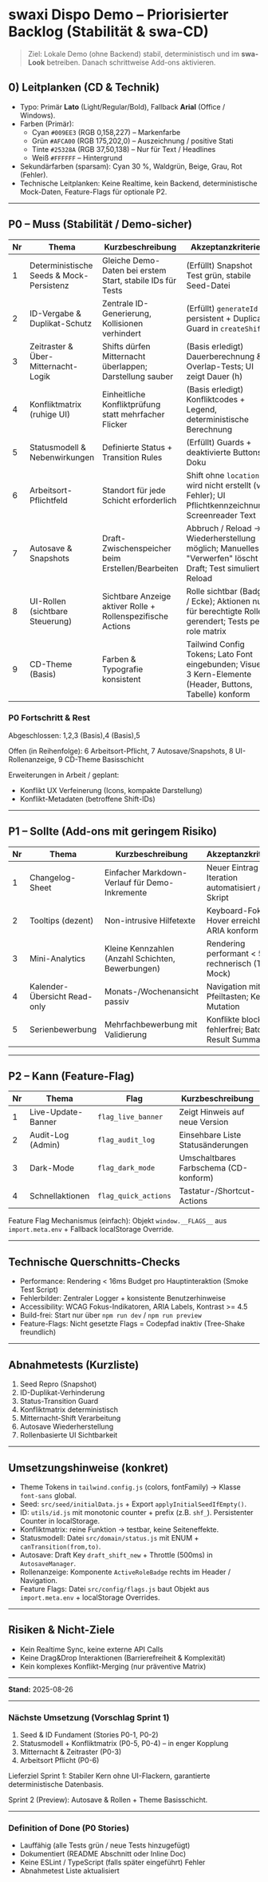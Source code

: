 # swaxi Dispo Demo – Priorisierter Backlog (Stabilität & swa-CD)

> Ziel: Lokale Demo (ohne Backend) stabil, deterministisch und im **swa-Look** betreiben. Danach schrittweise Add-ons aktivieren.

## 0) Leitplanken (CD & Technik)

- Typo: Primär **Lato** (Light/Regular/Bold), Fallback **Arial** (Office / Windows).
- Farben (Primär):
  - Cyan `#009EE3` (RGB 0,158,227) – Markenfarbe
  - Grün `#AFCA00` (RGB 175,202,0) – Auszeichnung / positive Stati
  - Tinte `#25328A` (RGB 37,50,138) – Nur für Text / Headlines
  - Weiß `#FFFFFF` – Hintergrund
- Sekundärfarben (sparsam): Cyan 30 %, Waldgrün, Beige, Grau, Rot (Fehler).
- Technische Leitplanken: Keine Realtime, kein Backend, deterministische Mock-Daten, Feature-Flags für optionale P2.

---

## P0 – Muss (Stabilität / Demo-sicher)

| Nr | Thema | Kurzbeschreibung | Akzeptanzkriterien | Artefakte / Notizen |
|----|-------|------------------|--------------------|---------------------|
| 1 | Deterministische Seeds & Mock-Persistenz | Gleiche Demo-Daten bei erstem Start, stabile IDs für Tests | (Erfüllt) Snapshot Test grün, stabile Seed-Datei | `seed/initialData.js`, `seedSnapshot.test.js` |
| 2 | ID-Vergabe & Duplikat-Schutz | Zentrale ID-Generierung, Kollisionen verhindert | (Erfüllt) `generateId` persistent + Duplicate Guard in `createShift` | `utils/id.js`, Tests |
| 3 | Zeitraster & Über-Mitternacht-Logik | Shifts dürfen Mitternacht überlappen; Darstellung sauber | (Basis erledigt) Dauerberechnung & Overlap-Tests; UI zeigt Dauer (h) | `utils/shifts.js`, `timeAndConflict.test.js` |
| 4 | Konfliktmatrix (ruhige UI) | Einheitliche Konfliktprüfung statt mehrfacher Flicker | (Basis erledigt) Konfliktcodes + Legend, deterministische Berechnung | `computeShiftConflicts`, `conflicts.js` |
| 5 | Statusmodell & Nebenwirkungen | Definierte Status + Transition Rules | (Erfüllt) Guards + deaktivierte Buttons + Doku | `STATUS.md`, Tests |
| 6 | Arbeitsort-Pflichtfeld | Standort für jede Schicht erforderlich | Shift ohne `location` wird nicht erstellt (val. Fehler); UI Pflichtkennzeichnung; Screenreader Text | Form + Validation Tests |
| 7 | Autosave & Snapshots | Draft-Zwischenspeicher beim Erstellen/Bearbeiten | Abbruch / Reload -> Wiederherstellung möglich; Manuelles "Verwerfen" löscht Draft; Test simuliert Reload | `AutosaveManager` Erweiterung, Tests |
| 8 | UI-Rollen (sichtbare Steuerung) | Sichtbare Anzeige aktiver Rolle + Rollenspezifische Actions | Rolle sichtbar (Badge / Ecke); Aktionen nur für berechtigte Rollen gerendert; Tests per role matrix | UI Badge + Role-based conditional rendering |
| 9 | CD-Theme (Basis) | Farben & Typografie konsistent | Tailwind Config Tokens; Lato Font eingebunden; Visuell 3 Kern-Elemente (Header, Buttons, Tabelle) konform | `tailwind.config.js`, Theming README |


### P0 Fortschritt & Rest

Abgeschlossen: 1,2,3 (Basis),4 (Basis),5

Offen (in Reihenfolge): 6 Arbeitsort-Pflicht, 7 Autosave/Snapshots, 8 UI-Rollenanzeige, 9 CD-Theme Basisschicht

Erweiterungen in Arbeit / geplant:

- Konflikt UX Verfeinerung (Icons, kompakte Darstellung)
- Konflikt-Metadaten (betroffene Shift-IDs)

---

## P1 – Sollte (Add-ons mit geringem Risiko)

| Nr | Thema | Kurzbeschreibung | Akzeptanzkriterien |
|----|-------|------------------|--------------------|
| 1 | Changelog-Sheet | Einfacher Markdown-Verlauf für Demo-Inkremente | Neuer Eintrag pro Iteration automatisiert / Skript |
| 2 | Tooltips (dezent) | Non-intrusive Hilfetexte | Keyboard-Fokus & Hover erreichbar; ARIA konform |
| 3 | Mini-Analytics | Kleine Kennzahlen (Anzahl Schichten, Bewerbungen) | Rendering performant < 5ms rechnerisch (Test Mock) |
| 4 | Kalender-Übersicht Read-only | Monats-/Wochenansicht passiv | Navigation mit Pfeiltasten; Keine Mutation |
| 5 | Serienbewerbung | Mehrfachbewerbung mit Validierung | Konflikte blockieren fehlerfrei; Batch Result Summary |

---

## P2 – Kann (Feature-Flag)

| Nr | Thema | Flag | Kurzbeschreibung |
|----|-------|------|------------------|
| 1 | Live-Update-Banner | `flag_live_banner` | Zeigt Hinweis auf neue Version |
| 2 | Audit-Log (Admin) | `flag_audit_log` | Einsehbare Liste Statusänderungen |
| 3 | Dark-Mode | `flag_dark_mode` | Umschaltbares Farbschema (CD-konform) |
| 4 | Schnellaktionen | `flag_quick_actions` | Tastatur-/Shortcut-Actions |

Feature Flag Mechanismus (einfach): Objekt `window.__FLAGS__` aus `import.meta.env` + Fallback localStorage Override.

---

## Technische Querschnitts-Checks

- Performance: Rendering < 16ms Budget pro Hauptinteraktion (Smoke Test Script)
- Fehlerbilder: Zentraler Logger + konsistente Benutzerhinweise
- Accessibility: WCAG Fokus-Indikatoren, ARIA Labels, Kontrast >= 4.5
- Build-frei: Start nur über `npm run dev` / `npm run preview`
- Feature-Flags: Nicht gesetzte Flags = Codepfad inaktiv (Tree-Shake freundlich)

---

## Abnahmetests (Kurzliste)

1. Seed Repro (Snapshot)
2. ID-Duplikat-Verhinderung
3. Status-Transition Guard
4. Konfliktmatrix deterministisch
5. Mitternacht-Shift Verarbeitung
6. Autosave Wiederherstellung
7. Rollenbasierte UI Sichtbarkeit

---

## Umsetzungshinweise (konkret)

- Theme Tokens in `tailwind.config.js` (colors, fontFamily) → Klasse `font-sans` global.
- Seed: `src/seed/initialData.js` + Export `applyInitialSeedIfEmpty()`.
- ID: `utils/id.js` mit monotonic counter + prefix (z.B. `shf_`). Persistenter Counter in localStorage.
- Konfliktmatrix: reine Funktion → testbar, keine Seiteneffekte.
- Statusmodell: Datei `src/domain/status.js` mit ENUM + `canTransition(from,to)`.
- Autosave: Draft Key `draft_shift_new` + Throttle (500ms) in `AutosaveManager`.
- Rollenanzeige: Komponente `ActiveRoleBadge` rechts im Header / Navigation.
- Feature Flags: Datei `src/config/flags.js` baut Objekt aus `import.meta.env` + localStorage Overrides.

---

## Risiken & Nicht-Ziele

- Kein Realtime Sync, keine externe API Calls
- Keine Drag&Drop Interaktionen (Barrierefreiheit & Komplexität)
- Kein komplexes Konflikt-Merging (nur präventive Matrix)

---
**Stand:** 2025-08-26

---

### Nächste Umsetzung (Vorschlag Sprint 1)

1. Seed & ID Fundament (Stories P0-1, P0-2)
2. Statusmodell + Konfliktmatrix (P0-5, P0-4) – in enger Kopplung
3. Mitternacht & Zeitraster (P0-3)
4. Arbeitsort Pflicht (P0-6)

Lieferziel Sprint 1: Stabiler Kern ohne UI-Flackern, garantierte deterministische Datenbasis.

Sprint 2 (Preview): Autosave & Rollen + Theme Basisschicht.

---

### Definition of Done (P0 Stories)

- Lauffähig (alle Tests grün / neue Tests hinzugefügt)
- Dokumentiert (README Abschnitt oder Inline Doc)
- Keine ESLint / TypeScript (falls später eingeführt) Fehler
- Abnahmetest Liste aktualisiert
